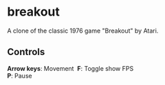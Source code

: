 # breakout
A clone of the classic 1976 game "Breakout" by Atari.

## Controls
**Arrow keys**: Movement  
**F**: Toggle show FPS  
**P**: Pause  
